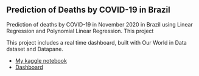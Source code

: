 ## Prediction of Deaths by COVID-19 in Brazil

Prediction of deaths by COVID-19 in November 2020 in Brazil using Linear Regression and Polynomial Linear Regression. This project 

This project includes a real time dashboard, built with Our World in Data dataset and Datapane. 

- [My kaggle notebook](https://www.kaggle.com/marianaalm/covid-predict-br)
- [Dashboard](https://datapane.com/u/mlfa03/reports/covid-panel-for-brazil/)
